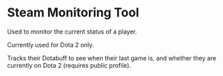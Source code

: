 # Steam Monitoring Tool

Used to monitor the current status of a player.

Currently used for Dota 2 only.

Tracks their Dotabuff to see when their last game is, and whether they are currently on Dota 2 (requires public profile).